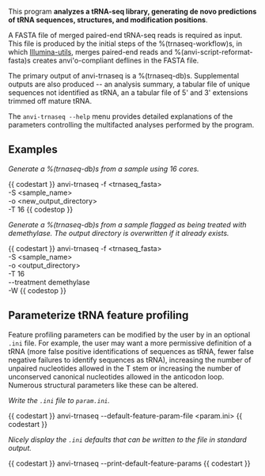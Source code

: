 This program **analyzes a tRNA-seq library, generating de novo predictions of tRNA sequences, structures, and modification positions**.

A FASTA file of merged paired-end tRNA-seq reads is required as input. This file is produced by the initial steps of the %(trnaseq-workflow)s, in which [Illumina-utils](https://github.com/merenlab/illumina-utils), merges paired-end reads and %(anvi-script-reformat-fasta)s creates anvi'o-compliant deflines in the FASTA file.

The primary output of anvi-trnaseq is a %(trnaseq-db)s. Supplemental outputs are also produced -- an analysis summary, a tabular file of unique sequences not identified as tRNA, an a tabular file of 5' and 3' extensions trimmed off mature tRNA.

The `anvi-trnaseq --help` menu provides detailed explanations of the parameters controlling the multifacted analyses performed by the program.

## Examples

*Generate a %(trnaseq-db)s from a sample using 16 cores.*

{{ codestart }}
anvi-trnaseq -f <trnaseq_fasta> \
             -S <sample_name> \
             -o <new_output_directory> \
             -T 16
{{ codestop }}

*Generate a %(trnaseq-db)s from a sample flagged as being treated with demethylase. The output directory is overwritten if it already exists.*

{{ codestart }}
anvi-trnaseq -f <trnaseq_fasta> \
             -S <sample_name> \
             -o <output_directory> \
             -T 16 \
             --treatment demethylase \
             -W
{{ codestop }}

## Parameterize tRNA feature profiling

Feature profiling parameters can be modified by the user by in an optional `.ini` file. For example, the user may want a more permissive definition of a tRNA (more false positive identifications of sequences as tRNA, fewer false negative failures to identify sequences as tRNA), increasing the number of unpaired nucleotides allowed in the T stem or increasing the number of unconserved canonical nucleotides allowed in the anticodon loop. Numerous structural parameters like these can be altered.

*Write the `.ini` file to `param.ini`.*

{{ codestart }}
anvi-trnaseq --default-feature-param-file <param.ini>
{{ codestart }}

*Nicely display the `.ini` defaults that can be written to the file in standard output.*

{{ codestart }}
anvi-trnaseq --print-default-feature-params
{{ codestart }}
